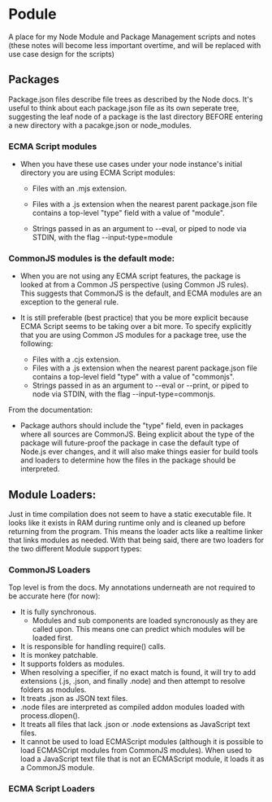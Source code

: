 # Podule

A place for my Node Module and Package Management scripts and notes (these notes will become less important overtime, and will be replaced with use case design for the scripts)

## Packages

Package.json files describe file trees as described by the Node docs. It's useful to think about each package.json file as its own seperate tree, suggesting the leaf node of a package is the last directory BEFORE entering a new directory with a pacakge.json or node_modules.

### ECMA Script modules

- When you have these use cases under your node instance's initial directory you are using ECMA Script modules:
  - Files with an .mjs extension.

  - Files with a .js extension when the nearest parent package.json file contains a top-level "type" field with a value of "module".

  - Strings passed in as an argument to --eval, or piped to node via STDIN, with the flag --input-type=module


### CommonJS modules is the default mode:

- When you are not using any ECMA script features, the package is looked at from a Common JS perspective (using Common JS rules). This suggests that CommonJS is the default, and ECMA modules are an exception to the general rule. 

- It is still preferable (best practice) that you be more explicit because ECMA Script seems to be taking over a bit more. To specify explicitly that you are using Common JS modules for a package tree, use the following:
  - Files with a .cjs extension.
  - Files with a .js extension when the nearest parent package.json file contains a top-level field "type" with a value of "commonjs".
  - Strings passed in as an argument to --eval or --print, or piped to node via STDIN, with the flag --input-type=commonjs.

From the documentation:
- Package authors should include the "type" field, even in packages where all sources are CommonJS. Being explicit about the type of the package will future-proof the package in case the default type of Node.js ever changes, and it will also make things easier for build tools and loaders to determine how the files in the package should be interpreted.

## Module Loaders:
Just in time compilation does not seem to have a static executable file. It looks like it exists in RAM during runtime only and is cleaned up before returning from the program. This means the loader acts like a realtime linker that links modules as needed. With that being said, there are two loaders for the two different Module support types:

### CommonJS Loaders
Top level is from the docs. My annotations underneath are not required to be accurate here (for now):
- It is fully synchronous.
  - Modules and sub components are loaded syncronously as they are called upon. This means one can predict which modules will be loaded first.
- It is responsible for handling require() calls.
- It is monkey patchable.
- It supports folders as modules.
- When resolving a specifier, if no exact match is found, it will try to add extensions (.js, .json, and finally .node) and then attempt to resolve folders as modules.
- It treats .json as JSON text files.
- .node files are interpreted as compiled addon modules loaded with process.dlopen().
- It treats all files that lack .json or .node extensions as JavaScript text files.
- It cannot be used to load ECMAScript modules (although it is possible to load ECMASCript modules from CommonJS modules). When used to load a JavaScript text file that is not an ECMAScript module, it loads it as a CommonJS module.


### ECMA Script Loaders
